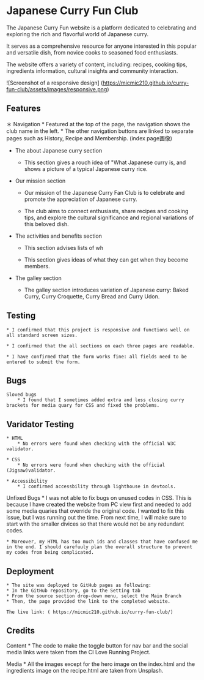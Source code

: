 # Japanese Curry Fun Club

The Japanese Curry Fun website is a platform dedicated to celebrating and exploring the rich and flavorful world of Japanese curry. 

It serves as a comprehensive resource for anyone interested in this popular and versatile dish, from novice cooks to seasoned food enthusiasts. 

The website offers a variety of content, including: recipes, cooking tips, ingredients information, cultural insights and community interaction. 

![Screenshot of a responsive design]
(https://micmic210.github.io/curry-fun-club/assets/images/responsive.png)

## Features
＊ Navigation
    * Featured at the top of the page, the navigation shows the club name in the left. 
    * The other navigation buttons are linked to separate pages such as History, Recipe and Membership. 
 (index page画像)  

* The about Japanese curry section 
    * This section gives a rouch idea of "What Japanese curry is, and shows a picture of a typical Japanese curry rice. 

* Our mission section 
    * Our mission of the Japanese Curry Fan Club is to celebrate and promote the appreciation of Japanese curry. 

    * The club aims to connect enthusiasts, share recipes and cooking tips, and explore the cultural significance and regional variations of this beloved dish.


* The activities and benefits section
    * This section advises lists of wh
    
    * This section gives ideas of what they can get when they become members. 


* The galley section 
    * The galley section introduces variation of Japanese curry: Baked Curry, Curry Croquette, Curry Bread and Curry Udon. 

## Testing 

    * I confirmed that this project is responsive and functions well on all standard screen sizes. 

    * I confirmed that the all sections on each three pages are readable.

    * I have confirmed that the form works fine: all fields need to be entered to submit the form. 

## Bugs 

    Sloved bugs 
        * I found that I sometimes added extra and less closing curry brackets for media quary for CSS and fixed the problems.

## Varidator Testing

    * HTML 
        * No errors were found when checking with the official W3C validator. 

    * CSS
        * No errors were found when checking with the official (Jigsaw)validator. 

    * Accessibility 
        * I confirmed accessbility through lighthouse in devtools. 


Unfixed Bugs
    * I was not able to fix bugs on unused codes in CSS. This is because I have created the website from PC view first and needed to add some media quaries that override the original code. I wanted to fix this issue, but I was running out the time. From next time, I will make sure to start with the smaller divices so that there would not be any redundant codes. 

    * Moreover, my HTML has too much ids and classes that have confused me in the end. I should carefuuly plan the overall structure to prevent my codes from being complicated. 

## Deployment 
    * The site was deployed to GitHub pages as following:
    * In the GitHub repository, go to the Setting tab
    * From the source section drop-down menu, select the Main Branch
    * Then, the page provided the link to the completed website. 

    The live link: ( https://micmic210.github.io/curry-fun-club/)

## Credits

Content
    * The code to make the toggle button for nav bar and the social media links were taken from the CI Love Running Project. 

Media
    * All the images except for the hero image on the index.html and the ingredients image on the recipe.html are taken from Unsplash. 
